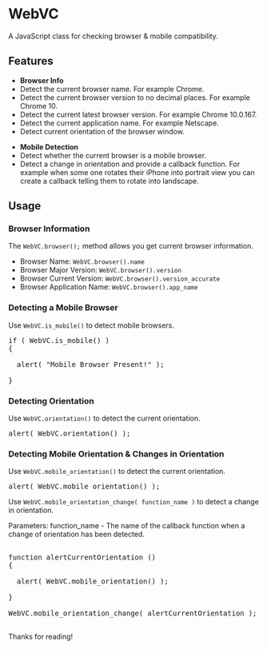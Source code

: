 WebVC
=====

A JavaScript class for checking browser &amp; mobile compatibility.

<h2>Features</h2>

<ul>
  <li><strong>Browser Info</strong></li>
  <li>Detect the current browser name. For example Chrome.</li>
  <li>Detect the current browser version to no decimal places. For example Chrome 10.</li>
  <li>Detect the current latest browser version. For example Chrome 10.0.167.</li>
  <li>Detect the current application name. For example Netscape.</li>
  <li>Detect current orientation of the browser window.</li>
</ul>

<ul>
  <li><strong>Mobile Detection</strong></li>
  <li>Detect whether the current browser is a mobile browser.</li>
  <li>Detect a change in orientation and provide a callback function. For example when some one rotates their iPhone into portrait view you can create a callback telling them to rotate into landscape.</li>
</ul>

<h2>Usage</h2>

<h3>Browser Information</h3>

The <code>WebVC.browser();</code> method allows you get current browser information.

<ul>
  <li>Browser Name: <code>WebVC.browser().name</code></li>
  <li>Browser Major Version: <code>WebVC.browser().version</code></li>
  <li>Browser Current Version: <code>WebVC.browser().version_accurate</code></li>
  <li>Browser Application Name: <code>WebVC.browser().app_name</code></li>
</ul>

<h3>Detecting a Mobile Browser</h3>

Use <code>WebVC.is_mobile()</code> to detect mobile browsers.

<pre>
if ( WebVC.is_mobile() ) 
{
  
  alert( "Mobile Browser Present!" );

}
</pre>

<h3>Detecting Orientation</h3>

Use <code>WebVC.orientation()</code> to detect the current orientation.

<pre>alert( WebVC.orientation() );</pre>

<h3>Detecting Mobile Orientation & Changes in Orientation</h3>

Use <code>WebVC.mobile_orientation()</code> to detect the current orientation.

<pre>alert( WebVC.mobile_orientation() );</pre>

Use <code>WebVC.mobile_orientation_change( function_name )</code> to detect a change in orientation.

Parameters: function_name - The name of the callback function when a change of orientation has been detected.

<pre>

function alertCurrentOrientation () 
{
  
  alert( WebVC.mobile_orientation() );

}

WebVC.mobile_orientation_change( alertCurrentOrientation );

</pre>

Thanks for reading!
